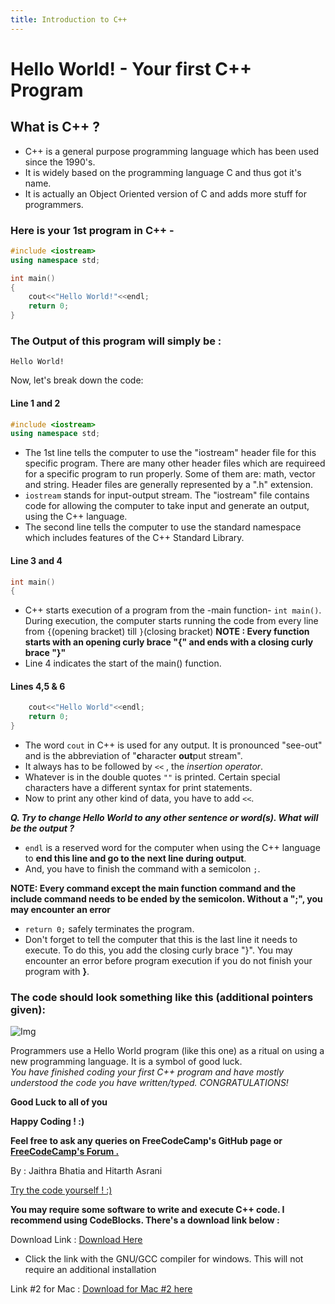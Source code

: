 ```yaml
---
title: Introduction to C++
---
```

# Hello World! - Your first C++ Program

## What is C++  ?

* C++ is a general purpose programming language which has been used since the 1990's.
* It is widely based on the programming language C and thus got it's name.
* It is actually an Object Oriented version of C and adds more stuff for programmers.


### Here is your 1st program in C++ -

```C++
#include <iostream>
using namespace std;

int main()
{
    cout<<"Hello World!"<<endl;
    return 0;
}
```

### The Output of this program will simply be :

```
Hello World!
```

Now, let's break down the code:

#### Line 1 and 2

```C++
#include <iostream>
using namespace std;
```

* The 1st line tells the computer to use the "iostream" header file for this specific program. There are many other header files which are requireed for a specific program to run properly. Some of them are: math, vector and string. Header files are generally represented by a ".h" extension.
* `iostream` stands for input-output stream. The "iostream" file contains code for allowing the computer to take input and generate an output, using the C++ language.
* The second line tells the computer to use the standard namespace which includes features of the C++ Standard Library.

#### Line 3 and 4

```C++
int main()
{
```

* C++ starts execution of a program from the -main function- `int main()`. During execution, the computer starts running the code from every line from `{`(opening bracket) till `}`(closing bracket)
  **NOTE : Every function starts with an opening curly brace "{" and ends with a closing curly brace "}"**
* Line 4 indicates the start of the main() function. 

#### Lines 4,5 & 6

```C++
    cout<<"Hello World"<<endl;
    return 0;
}
```

* The word `cout` in C++ is used for any output. It is pronounced "see-out" and is the abbreviation of "**c**haracter **out**put stream". 
* It always has to be followed by `<<` , the _insertion operator_. 
* Whatever is in the double quotes `""` is printed. Certain special characters have a different syntax for print statements.   
* Now to print any other kind of data, you have to  add `<<`.

***Q. Try to change Hello World to any other sentence or word(s). What will be the output ?***

* `endl` is a reserved word for the computer when using the C++ language to **end this line and go to the next line during output**.
* And, you have to finish the command with a semicolon `;`.

**NOTE: Every command except the main function command and the include command needs to be ended by the semicolon. Without a ";", you may encounter an error**

* `return 0;` safely terminates the program. 
* Don't forget to tell the computer that this is the last line it needs to execute. To do this, you add the closing curly brace "}". You may encounter an error before program execution if you do not finish your program with **}**.

### The code should look something like this (additional pointers given):

![Img](https://i.imgur.com/d1liGwI.png)

Programmers use a Hello World program (like this one) as a ritual on using a new programming language. It is a symbol of good luck.  
_You have finished coding your first C++ program and have mostly understood the code you have written/typed. CONGRATULATIONS!_
 
 **Good Luck to all of you** 
 
 **Happy Coding ! :)**
 
 **Feel free to ask any queries on FreeCodeCamp's GitHub page or [FreeCodeCamp's Forum .](https://forum.freecodecamp.org/)**

By : Jaithra Bhatia and Hitarth Asrani

 <a href='https://repl.it/L4k3' target='_blank' rel='nofollow'>Try the code yourself ! :) </a>

**You may require some software to write and execute C++ code. I recommend using CodeBlocks. There's a download link below :**

Download Link : [Download Here](http://www.codeblocks.org/downloads/26)

* Click the link with the GNU/GCC compiler for windows. This will not require an additional installation

Link #2 for Mac : [Download for Mac #2 here](https://developer.apple.com/xcode/)
